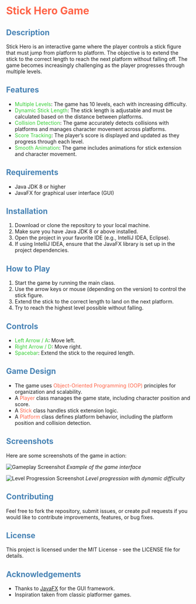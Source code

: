 # <span style="color: #FF6347;">Stick Hero Game</span>

## <span style="color: #4682B4;">Description</span>
Stick Hero is an interactive game where the player controls a stick figure that must jump from platform to platform. The objective is to extend the stick to the correct length to reach the next platform without falling off. The game becomes increasingly challenging as the player progresses through multiple levels.

## <span style="color: #4682B4;">Features</span>
- <span style="color: #32CD32;">Multiple Levels</span>: The game has 10 levels, each with increasing difficulty.
- <span style="color: #32CD32;">Dynamic Stick Length</span>: The stick length is adjustable and must be calculated based on the distance between platforms.
- <span style="color: #32CD32;">Collision Detection</span>: The game accurately detects collisions with platforms and manages character movement across platforms.
- <span style="color: #32CD32;">Score Tracking</span>: The player’s score is displayed and updated as they progress through each level.
- <span style="color: #32CD32;">Smooth Animation</span>: The game includes animations for stick extension and character movement.

## <span style="color: #4682B4;">Requirements</span>
- Java JDK 8 or higher
- JavaFX for graphical user interface (GUI)

## <span style="color: #4682B4;">Installation</span>
1. Download or clone the repository to your local machine.
2. Make sure you have Java JDK 8 or above installed.
3. Open the project in your favorite IDE (e.g., IntelliJ IDEA, Eclipse).
4. If using IntelliJ IDEA, ensure that the JavaFX library is set up in the project dependencies.

## <span style="color: #4682B4;">How to Play</span>
1. Start the game by running the main class.
2. Use the arrow keys or mouse (depending on the version) to control the stick figure.
3. Extend the stick to the correct length to land on the next platform.
4. Try to reach the highest level possible without falling.

## <span style="color: #4682B4;">Controls</span>
- <span style="color: #32CD32;">Left Arrow / A</span>: Move left.
- <span style="color: #32CD32;">Right Arrow / D</span>: Move right.
- <span style="color: #32CD32;">Spacebar</span>: Extend the stick to the required length.

## <span style="color: #4682B4;">Game Design</span>
- The game uses <span style="color: #FF6347;">Object-Oriented Programming (OOP)</span> principles for organization and scalability.
- A <span style="color: #FF6347;">Player</span> class manages the game state, including character position and score.
- A <span style="color: #FF6347;">Stick</span> class handles stick extension logic.
- A <span style="color: #FF6347;">Platform</span> class defines platform behavior, including the platform position and collision detection.

## <span style="color: #4682B4;">Screenshots</span>
Here are some screenshots of the game in action:

![Gameplay Screenshot](https://your-image-url.com/screenshot1.png)
*Example of the game interface*

![Level Progression Screenshot](https://your-image-url.com/screenshot2.png)
*Level progression with dynamic difficulty*

## <span style="color: #4682B4;">Contributing</span>
Feel free to fork the repository, submit issues, or create pull requests if you would like to contribute improvements, features, or bug fixes.

## <span style="color: #4682B4;">License</span>
This project is licensed under the MIT License - see the LICENSE file for details.

## <span style="color: #4682B4;">Acknowledgements</span>
- Thanks to [JavaFX](https://openjfx.io/) for the GUI framework.
- Inspiration taken from classic platformer games.
